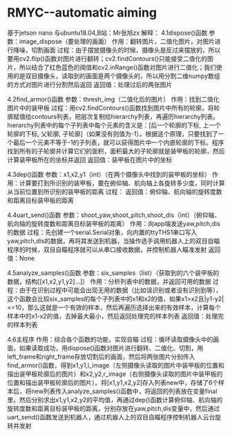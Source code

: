 # RMYC--automatic aiming
基于jetson nano 与ubuntu18.04,B站：Mr张旭zx
解释：
4.1dispose()函数
参数：image_dispose（要处理的画面）
作用：翻转图片，二值化图片，对图片进行降噪，切割画面
过程：由于摆放摄像头的时候，摄像头是反过来摆放的，所以要用cv2.flip()函数对图片进行翻转；cv2.findContours()只能接受二值化的图片，所以结合了红色蓝色的阈值和cv2.inRange()函数对图片进行二值化；我们使用的是双目摄像头，读取到的画面是两个摄像头的，所以用分割二维numpy数组的方式对图片进行分割然后返回
返回值：处理过后的两张图片

4.2find_armor()函数
参数：thresh_img（二值化后的图片）
作用：找到二值化图片中的装甲板
过程：用cv2.findContours()函数找到图片中所有的轮廓，将轮廓赋值给contours列表，把层次复制给hierarchy列表，再遍历hierarchy列表。hierarchy列表中的每个子列表中每个元素的含义是：[后一个轮廓的下标, 上一个轮廓的下标, 父轮廓, 子轮廓]（如果没有则值为-1）。根据这个原理，只要找到了一个最后一个元素不等于-1的子列表，就可以获得图片中一个内嵌轮廓的下标。程序找到所有的子轮廓并计算它们的面积，面积最大的子轮廓就是装甲板的轮廓，然后计算装甲板所在的坐标并返回
返回值：装甲板在图片中的坐标

4.3dep()函数
参数：x1,x2,y1（int）（在两个摄像头中找到的装甲板的坐标）
作用：计算要打到所识别的装甲板，要在俯仰轴、航向轴上各旋转多少度，同时计算从当前位置到所识别的装甲板的距离
过程：
返回值：俯仰轴、航向轴的旋转度数和距离目标装甲板的距离

4.4uart_send()函数
参数：shoot_yaw,shoot_pitch,shoot_dis（int）（俯仰轴、航向轴的旋转度数和距离目标装甲板的距离）
作用：向app端发送yaw,pitch,dis的数据
过程：先创建一个serial.Serial对象，向内置的ttyTHS1串口写入yaw,pitch,dis的数据，再将其发送到机器，当操作选手调用机器人上的双目自瞄程序的时候，双目自瞄程序就可以从串口接收数据，并控制机器人瞄准发射
返回值：None

4.5analyze_samples()函数
参数：six_samples（list）（获取到的六个装甲板的数据，结构[[x1,x2,y1,y2]…]）
作用：分析列表中的数据，并返回可用的数据
过程：由于在识别过程中可能会出现无用的数据（比如误识别或者没有识别到等），这个函数会比较six_samples的每个子列表中的x1和x2的值，如果x1>x2且|y1-y2|<=10，那么这就是一个有效的样本，然后再遍历选择出来的有效样本，计算每个样本中的x1-x2的值，去掉最大最小，然后返回处理完的样本列表
返回值：处理完的样本列表

4.6主程序
作用：综合各个函数的功能，实现自瞄
过程：循环读取摄像头中的画面，如果读取成功，用dispose()函数对图片进行翻转、二值化、切割，用left_frame和right_frame存放切割后的画面，然后将两张图片分别传入find_armor()函数，得到x1,y1,l_image（左侧摄像头读取的图片中装甲板的位置和描出装甲板轮廓后的图片）和x2,y2,r_image（右侧摄像头读取的图片中装甲板的位置和描出装甲板轮廓后的图片）。将[x1,y1,x2,y2]存入列表new中，存储了6个样本后，将new列表传入analyze_samples()函数中，将返回的列表放在变量final里，然后分别求出x1,y1,x2,y2的平均值，再通过dep()函数计算俯仰轴、航向轴的旋转度数和距离目标装甲板的距离，分别存放在yaw,pitch,dis变量中，然后通过uart_send()函数发送到机器人，通过机器人上的双目自瞄程序控制机器人云台旋转并发射
